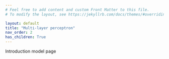 ```yaml
---
# Feel free to add content and custom Front Matter to this file.
# To modify the layout, see https://jekyllrb.com/docs/themes/#overriding-theme-defaults

layout: default
title: "Multi-layer perceptron"
nav_order: 2
has_children: True
---
```


Introduction model page
